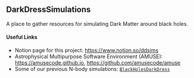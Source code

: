 ## DarkDressSimulations

A place to gather resources for simulating Dark Matter around black holes.




#### Useful Links

 - Notion page for this project: https://www.notion.so/ddsims
 - Astrophysical Multipurpose Software Environment (AMUSE): https://amusecode.github.io, https://github.com/amusecode/amuse  
 - Some of our previous N-body simulations: [`BlackHolesDarkDress`](https://github.com/bradkav/BlackHolesDarkDress)
